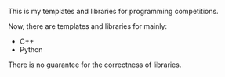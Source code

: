 This is my templates and libraries for programming competitions.

Now, there are templates and libraries for mainly:
- C++
- Python

There is no guarantee for the correctness of libraries.
